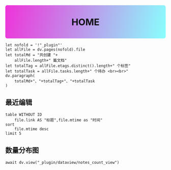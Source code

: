 
<div style="padding: 1.2em 1em; font-size: 1.8rem; text-align: center; border-radius: 6px; font-weight: 700; background: linear-gradient(105deg, #EF32D9, #89FFFD); color: #111116;">
HOME
</div>

```dataviewjs
let nofold = '!"_plugin"'
let allFile = dv.pages(nofold).file
let totalMd = "共创建 "+
	allFile.length+" 篇文档"
let totalTag = allFile.etags.distinct().length+" 个标签"
let totalTask = allFile.tasks.length+" 个待办 <br><br>"
dv.paragraph(
	totalMd+"、"+totalTag+"、"+totalTask
)
```
## 最近编辑

```dataview
table WITHOUT ID 
	file.link AS "标题",file.mtime as "时间"
sort 
	file.mtime desc
limit 5
```

## 数量分布图
```dataviewjs
await dv.view("_plugin/dataview/notes_count_view")
```




